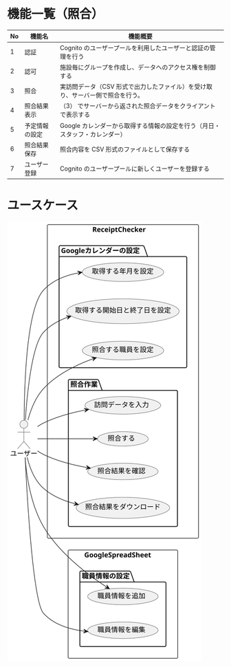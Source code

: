 # 機能一覧（照合）

| No  | 機能名         | 機能概要                                                                       |
| --- | -------------- | ------------------------------------------------------------------------------ |
| 1   | 認証           | Cognito のユーザープールを利用したユーザーと認証の管理を行う                   |
| 2   | 認可           | 施設毎にグループを作成し、データへのアクセス権を制御する                       |
| 3   | 照合           | 実訪問データ（CSV 形式で出力したファイル）を受け取り、サーバー側で照合を行う。 |
| 4   | 照合結果表示   | （3） でサーバーから返された照合データをクライアントで表示する                 |
| 5   | 予定情報の設定 | Google カレンダーから取得する情報の設定を行う（月日・スタッフ・カレンダー）    |
| 6   | 照合結果保存   | 照合内容を CSV 形式のファイルとして保存する                                    |
| 7   | ユーザー登録   | Cognito のユーザープールに新しくユーザーを登録する                             |

# ユースケース

<img src="../diagrams-svg/usecase/usecase.svg" />
